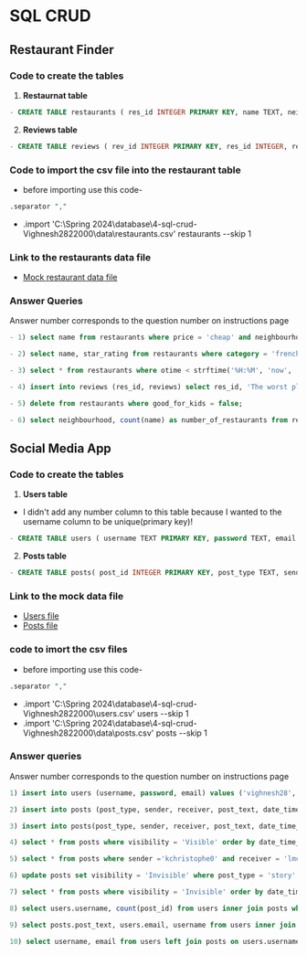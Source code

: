 # SQL CRUD

## Restaurant Finder

### Code to create the tables
1) **Restaurnat table**
```sql
- CREATE TABLE restaurants ( res_id INTEGER PRIMARY KEY, name TEXT, neighbourhood TEXT, category TEXT, price TEXT, good_for_kids BOOLEAN, otime TEXT, ctime TEXT, star_rating INTEGER);
```
 2) **Reviews table**
 ```sql
 - CREATE TABLE reviews ( rev_id INTEGER PRIMARY KEY, res_id INTEGER, review TEXT);
 ```

### Code to import the csv file into the restaurant table
- before importing use this code- 
```sql
.separator ","
```
- .import 'C:\Spring 2024\database\4-sql-crud-Vighnesh2822000\data\restaurants.csv' restaurants --skip 1

### Link to the restaurants data file 
- [Mock restaurant data file](https://github.com/dbdesign-students-spring2024/4-sql-crud-Vighnesh2822000/blob/main/data/restaurants.csv)

### Answer Queries
Answer number corresponds to the question number on instructions page
```sql
- 1) select name from restaurants where price = 'cheap' and neighbourhood ='bronx';

```
```sql
- 2) select name, star_rating from restaurants where category = 'french' and star_rating >= 3 order by star_rating desc;
```
```sql
- 3) select * from restaurants where otime < strftime('%H:%M', 'now', 'localtime') and ctime > strftime('%H:%M', 'now', 'localtime');
```
```sql
- 4) insert into reviews (res_id, reviews) select res_id, 'The worst place' from restaurants where restaurants.name = 'Senger LLC';

```
```sql
- 5) delete from restaurants where good_for_kids = false;
```
```sql
- 6) select neighbourhood, count(name) as number_of_restaurants from restaurants group by neighbourhood; 
```



## Social Media App

### Code to create the tables
1) **Users table**
- I didn't add any number column to this table because I wanted to the username column to be unique(primary key)!
```sql
- CREATE TABLE users ( username TEXT PRIMARY KEY, password TEXT, email TEXT);
```
2) **Posts table**

```sql
- CREATE TABLE posts( post_id INTEGER PRIMARY KEY, post_type TEXT, sender TEXT, receiver TEXT, post_type TEXT, date_time_posted DATETIME, visibility TEXT);
```
### Link to the mock data file
- [Users file](https://github.com/dbdesign-students-spring2024/4-sql-crud-Vighnesh2822000/blob/main/data/users.csv)
- [Posts file](https://github.com/dbdesign-students-spring2024/4-sql-crud-Vighnesh2822000/blob/main/data/posts.csv)

### code to imort the csv files
- before importing use this code-
```sql
.separator ","
```
- .import 'C:\Spring 2024\database\4-sql-crud-Vighnesh2822000\users.csv' users --skip 1
- .import 'C:\Spring 2024\database\4-sql-crud-Vighnesh2822000\data\posts.csv' posts --skip 1

### Answer queries
Answer number corresponds to the question number on instructions page
```sql
1) insert into users (username, password, email) values ('vighnesh28','happyhappy', 'vd2058@nyu.edu');
```
```sql
2) insert into posts (post_type, sender, receiver, post_text, date_time_posted, visibility) values ('message', 'dbail0','tovise1', 'How is it going mate?', strftime('%Y-%m-%d %H:%M:%S', 'now', 'localtime'), 'Visible');
```
```sql
3) insert into posts(post_type, sender, receiver, post_text, date_time_posted, visibility) values ('story', 'vighnesh28', 'everyone', 'Party over here!!!!!', strftime('%Y-%m-%d %H:%M:%S', 'now', 'localtime'), 'Visible');
```
```sql
4) select * from posts where visibility = 'Visible' order by date_time_posted desc limit 10;
```
```sql
5) select * from posts where sender ='kchristophe0' and receiver = 'lmcettrick0' and visibility = 'Visible' and post_type = 'message' order by date_time_posted desc limit 10;
```
```sql
6) update posts set visibility = 'Invisible' where post_type = 'story' and julianday('now','localtime') - julianday(strftime(date_time_posted)) > 1;
```
```sql
7) select * from posts where visibility = 'Invisible' order by date_time_posted desc;
```
```sql
8) select users.username, count(post_id) from users inner join posts where users.username = posts.sender group by username;
```
```sql
9) select posts.post_text, users.email, username from users inner join posts on users.username = posts.sender where julianday('now','localtime') - julianday(date_time_posted) < 1; 
```
```sql
10) select username, email from users left join posts on users.username = posts.sender where posts.sender is null;
```
